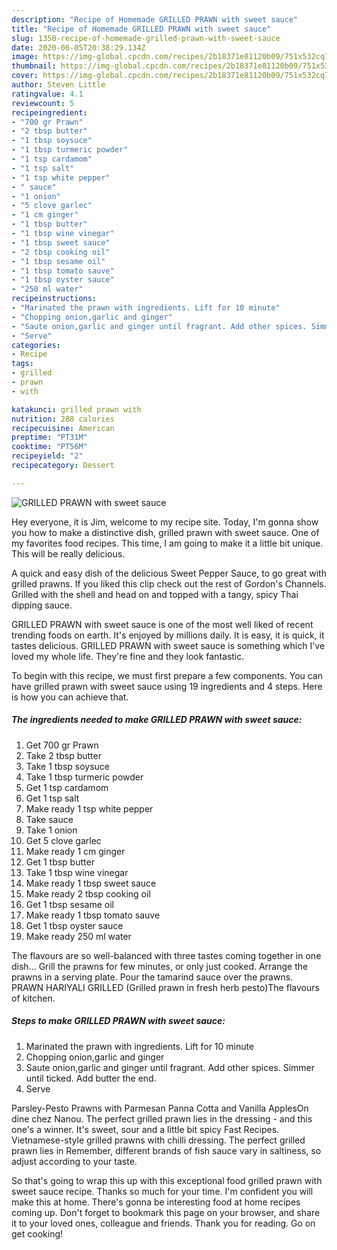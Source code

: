 ```yaml
---
description: "Recipe of Homemade GRILLED PRAWN with sweet sauce"
title: "Recipe of Homemade GRILLED PRAWN with sweet sauce"
slug: 1350-recipe-of-homemade-grilled-prawn-with-sweet-sauce
date: 2020-06-05T20:38:29.134Z
image: https://img-global.cpcdn.com/recipes/2b18371e81120b09/751x532cq70/grilled-prawn-with-sweet-sauce-recipe-main-photo.jpg
thumbnail: https://img-global.cpcdn.com/recipes/2b18371e81120b09/751x532cq70/grilled-prawn-with-sweet-sauce-recipe-main-photo.jpg
cover: https://img-global.cpcdn.com/recipes/2b18371e81120b09/751x532cq70/grilled-prawn-with-sweet-sauce-recipe-main-photo.jpg
author: Steven Little
ratingvalue: 4.1
reviewcount: 5
recipeingredient:
- "700 gr Prawn"
- "2 tbsp butter"
- "1 tbsp soysuce"
- "1 tbsp turmeric powder"
- "1 tsp cardamom"
- "1 tsp salt"
- "1 tsp white pepper"
- " sauce"
- "1 onion"
- "5 clove garlec"
- "1 cm ginger"
- "1 tbsp butter"
- "1 tbsp wine vinegar"
- "1 tbsp sweet sauce"
- "2 tbsp cooking oil"
- "1 tbsp sesame oil"
- "1 tbsp tomato sauve"
- "1 tbsp oyster sauce"
- "250 ml water"
recipeinstructions:
- "Marinated the prawn with ingredients. Lift for 10 minute"
- "Chopping onion,garlic and ginger"
- "Saute onion,garlic and ginger until fragrant. Add other spices. Simmer until ticked. Add butter the end."
- "Serve"
categories:
- Recipe
tags:
- grilled
- prawn
- with

katakunci: grilled prawn with 
nutrition: 288 calories
recipecuisine: American
preptime: "PT31M"
cooktime: "PT56M"
recipeyield: "2"
recipecategory: Dessert

---
```



![GRILLED PRAWN with sweet sauce](https://img-global.cpcdn.com/recipes/2b18371e81120b09/751x532cq70/grilled-prawn-with-sweet-sauce-recipe-main-photo.jpg)

Hey everyone, it is Jim, welcome to my recipe site. Today, I'm gonna show you how to make a distinctive dish, grilled prawn with sweet sauce. One of my favorites food recipes. This time, I am going to make it a little bit unique. This will be really delicious.

A quick and easy dish of the delicious Sweet Pepper Sauce, to go great with grilled prawns. If you liked this clip check out the rest of Gordon&#39;s Channels. Grilled with the shell and head on and topped with a tangy, spicy Thai dipping sauce.

GRILLED PRAWN with sweet sauce is one of the most well liked of recent trending foods on earth. It's enjoyed by millions daily. It is easy, it is quick, it tastes delicious. GRILLED PRAWN with sweet sauce is something which I've loved my whole life. They're fine and they look fantastic.


To begin with this recipe, we must first prepare a few components. You can have grilled prawn with sweet sauce using 19 ingredients and 4 steps. Here is how you can achieve that.

<!--inarticleads1-->

##### The ingredients needed to make GRILLED PRAWN with sweet sauce:

1. Get 700 gr Prawn
1. Take 2 tbsp butter
1. Take 1 tbsp soysuce
1. Take 1 tbsp turmeric powder
1. Get 1 tsp cardamom
1. Get 1 tsp salt
1. Make ready 1 tsp white pepper
1. Take  sauce
1. Take 1 onion
1. Get 5 clove garlec
1. Make ready 1 cm ginger
1. Get 1 tbsp butter
1. Take 1 tbsp wine vinegar
1. Make ready 1 tbsp sweet sauce
1. Make ready 2 tbsp cooking oil
1. Get 1 tbsp sesame oil
1. Make ready 1 tbsp tomato sauve
1. Get 1 tbsp oyster sauce
1. Make ready 250 ml water


The flavours are so well-balanced with three tastes coming together in one dish… Grill the prawns for few minutes, or only just cooked. Arrange the prawns in a serving plate. Pour the tamarind sauce over the prawns. PRAWN HARIYALI GRILLED (Grilled prawn in fresh herb pesto)The flavours of kitchen. 

<!--inarticleads2-->

##### Steps to make GRILLED PRAWN with sweet sauce:

1. Marinated the prawn with ingredients. Lift for 10 minute
1. Chopping onion,garlic and ginger
1. Saute onion,garlic and ginger until fragrant. Add other spices. Simmer until ticked. Add butter the end.
1. Serve


Parsley-Pesto Prawns with Parmesan Panna Cotta and Vanilla ApplesOn dine chez Nanou. The perfect grilled prawn lies in the dressing - and this one&#39;s a winner. It&#39;s sweet, sour and a little bit spicy Fast Recipes. Vietnamese-style grilled prawns with chilli dressing. The perfect grilled prawn lies in Remember, different brands of fish sauce vary in saltiness, so adjust according to your taste. 

So that's going to wrap this up with this exceptional food grilled prawn with sweet sauce recipe. Thanks so much for your time. I'm confident you will make this at home. There's gonna be interesting food at home recipes coming up. Don't forget to bookmark this page on your browser, and share it to your loved ones, colleague and friends. Thank you for reading. Go on get cooking!
